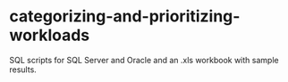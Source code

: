 # categorizing-and-prioritizing-workloads
SQL scripts for SQL Server and Oracle and an .xls workbook with sample results. 
